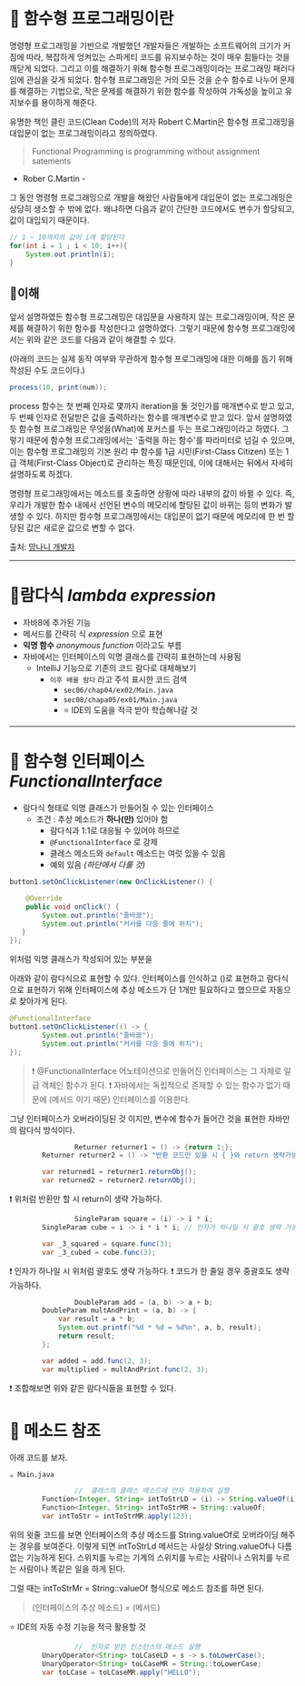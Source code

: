 # 🔆 함수형 프로그래밍이란
명령형 프로그래밍을 기반으로 개발했던 개발자들은 개발하는 소프트웨어의 크기가 커짐에 따라, 복잡하게 엉켜있는 스파게티 코드를 유지보수하는 것이  매우 힘들다는 것을 깨닫게 되었다. 그리고 이를 해결하기 위해 함수형 프로그래밍이라는 프로그래밍 패러다임에 관심을 갖게 되었다. 함수형 프로그래밍은 거의 모든 것을 순수 함수로 나누어 문제를 해결하는 기법으로, 작은 문제를 해결하기 위한 함수를 작성하여 가독성을 높이고 유지보수를 용이하게 해준다.

 
유명한 책인 클린 코드(Clean Code)의 저자 Robert C.Martin은 함수형 프로그래밍을 대입문이 없는 프로그래밍이라고 정의하였다.

 

>Functional Programming is programming without assignment satements
- Rober C.Martin -

 

 

그 동안 명령형 프로그래밍으로 개발을 해왔던 사람들에게 대입문이 없는 프로그래밍은 상당히 생소할 수 밖에 없다. 왜냐하면 다음과 같이 간단한 코드에서도 변수가 할당되고, 값이 대입되기 때문이다.

```java
// 1 ~ 10까지의 값이 i에 할당된다
for(int i = 1 ; i < 10; i++){
    System.out.println(i);
}
```
 

## 🔱이해
앞서 설명하였든 함수형 프로그래밍은 대입문을 사용하지 않는 프로그래밍이며, 작은 문제를 해결하기 위한 함수를 작성한다고 설명하였다. 그렇기 때문에 함수형 프로그래밍에서는 위와 같은 코드를 다음과 같이 해결할 수 있다.

(아래의 코드는 실제 동작 여부와 무관하게 함수형 프로그래밍에 대한 이해를 돕기 위해 작성된 수도 코드이다.)

```java
process(10, print(num));
```
 
process 함수는 첫 번째 인자로 몇까지 iteration을 돌 것인가를 매개변수로 받고 있고, 두 번째 인자로 전달받은 값을 출력하라는 함수를 매개변수로 받고 있다. 앞서 설명하였듯 함수형 프로그래밍은 무엇을(What)에 포커스를 두는 프로그래밍이라고 하였다. 그렇기 때문에 함수형 프로그래밍에서는 '출력을 하는 함수'를 파라미터로 넘길 수 있으며, 이는 함수형 프로그래밍의 기본 원리 中 함수를 1급 시민(First-Class Citizen) 또는 1급 객체(First-Class Object)로 관리하는 특징 때문인데, 이에 대해서는 뒤에서 자세히 설명하도록 하겠다.

 

명령형 프로그래밍에서는 메소드를 호출하면 상황에 따라 내부의 값이 바뀔 수 있다. 즉, 우리가 개발한 함수 내에서 선언된 변수의 메모리에 할당된 값이 바뀌는 등의 변화가 발생할 수 있다. 하지만 함수형 프로그래밍에서는 대입문이 없기 때문에 메모리에 한 번 할당된 값은 새로운 값으로 변할 수 없다.

출처: [망나니 개발자](https://mangkyu.tistory.com/111)

---
# 🔆람다식 *lambda expression*

- 자바8에 추가된 기능
- 메서드를 간략히 식 *expression* 으로 표현
- **익명 함수** *anonymous function* 이라고도 부름
- 자바에서는 인터페이스의 익명 클래스를 간략히 표현하는데 사용됨
    - IntelliJ 기능으로 기존의 코드 람다로 대체해보기
        - `이후 배울 람다` 라고 주석 표시한 코드 검색
            - `sec06/chap04/ex02/Main.java`
            - `sec08/chapa05/ex01/Main.java`
            - ⭐ IDE의 도움을 적극 받아 학습해나갈 것
            

---

# 🔆 함수형 인터페이스 *FunctionalInterface*

- 람다식 형태로 익명 클래스가 만들어질 수 있는 인터페이스
    - 조건 : 추상 메소드가 **하나(만)** 있어야 함
        - 람다식과 1:1로 대응될 수 있어야 하므로
        - `@FunctionalInterface` 로 강제
        - 클레스 메소드와 `default` 메소드는 여럿 있을 수 있음
        - 예외 있음 *(하단에서 다룰 것)*


```java
button1.setOnClickListener(new OnClickListener() {

	@Override
    public void onClick() {
    	System.out.println("줄바꿈");
        System.out.println("커서를 다음 줄에 위치");
   }
});
```
위처럼 익명 클래스가 작성되어 있는 부분을

아래와 같이 람다식으로 표현할 수 있다.
인터페이스를 인식하고 ()로 표현하고 람다식으로 표현하기 위해 인터페이스에 추상 메소드가 단 1개만 필요하다고 했으므로 자동으로 찾아가게 된다.

```java
@FunctionalInterface
button1.setOnClickListener(() -> {
    	System.out.println("줄바꿈");
        System.out.println("커서를 다음 줄에 위치");   
});
```
>❗ @FunctionalInterface 어노테이션으로 만들어진 인터페이스는 그 자체로 일급 객체인 함수가 된다.
❗ 자바에서는 독립적으로 존재할 수 있는 함수가 없기 때문에 (메서드 이기 때문) 인터페이스를 이용한다.

그냥 인터페이스가 오버라이딩된 것 이지만, 변수에 함수가 들어간 것을 표현한 자바만의 람다식 방식이다.

```java
				Returner returner1 = () -> {return 1;};
        Returner returner2 = () -> "반환 코드만 있을 시 { }와 return 생략가능";

        var returned1 = returner1.returnObj();
        var returned2 = returner2.returnObj();
```

❗ 위처럼 반환만 할 시 return이 생략 가능하다.

```java
				SingleParam square = (i) -> i * i;
        SingleParam cube = i -> i * i * i; // 인자가 하나일 시 괄호 생략 가능

        var _3_squared = square.func(3);
        var _3_cubed = cube.func(3);
```
❗ 인자가 하나일 시 위처럼 괄호도 생략 가능하다.
❗ 코드가 한 줄일 경우 중괄호도 생략 가능하다.


```java
				DoubleParam add = (a, b) -> a + b;
        DoubleParam multAndPrint = (a, b) -> {
            var result = a * b;
            System.out.printf("%d * %d = %d%n", a, b, result);
            return result;
        };

        var added = add.func(2, 3);
        var multiplied = multAndPrint.func(2, 3);
```
❗ 조합해보면 위와 같은 람다식들을 표현할 수 있다.


# 🔆 메소드 참조
아래 코드를 보자.

`☕ Main.java`

```java
				//  클래스의 클래스 메소드에 인자 적용하여 실행
        Function<Integer, String> intToStrLD = (i) -> String.valueOf(i);
        Function<Integer, String> intToStrMR = String::valueOf;
        var intToStr = intToStrMR.apply(123);
```
위의 윗줄 코드를 보면 인터페이스의 추상 메소드를 String.valueOf로 오버라이딩 해주는 경우를 보여준다.
이렇게 되면 intToStrLd 메서드는 사실상 String.valueOf나 다름 없는 기능하게 된다.
스위치를 누르는 기계의 스위치를 누르는 사람이나 스위치를 누르는 사람이나 똑같은 일을 하게 된다.

그럴 때는 intToStrMr = String::valueOf  형식으로 메소드 참조를 하면 된다.

> (인터페이스의 추상 메소드) = (메서드)

⭐  IDE의 자동 수정 기능을 적극 활용할 것
    
```java
				//  인자로 받은 인스턴스의 메소드 실행
        UnaryOperator<String> toLCaseLD = s -> s.toLowerCase();
        UnaryOperator<String> toLCaseMR = String::toLowerCase;
        var toLCase = toLCaseMR.apply("HELLO");
```
